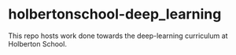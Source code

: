 # holbertonschool-deep_learning
This repo hosts work done towards the deep-learning curriculum at Holberton School.
